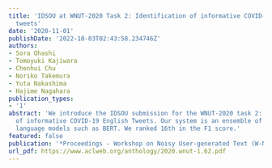 ```yaml
---
title: 'IDSOU at WNUT-2020 Task 2: Identification of informative COVID-19 English
  tweets'
date: '2020-11-01'
publishDate: '2022-10-03T02:43:58.234746Z'
authors:
- Sora Ohashi
- Tomoyuki Kajiwara
- Chenhui Chu
- Noriko Takemura
- Yuta Nakashima
- Hajime Nagahara
publication_types:
- '1'
abstract: 'We introduce the IDSOU submission for the WNUT-2020 task 2: identification
  of informative COVID-19 English Tweets. Our system is an ensemble of pre-trained
  language models such as BERT. We ranked 16th in the F1 score.'
featured: false
publication: '*Proceedings - Workshop on Noisy User-generated Text (W-NUT 2020)*'
url_pdf: https://www.aclweb.org/anthology/2020.wnut-1.62.pdf
---
```


